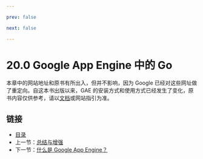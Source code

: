 ```yaml
---

prev: false  

next: false  

---
```


# 20.0 Google App Engine 中的 Go

本章中的网站地址和原书有所出入，但并不影响，因为 Google 已经对这些网址做了重定向。自这本书出版以来，GAE 的安装方式和使用方式已经发生了变化，原书内容仅供参考，请以[文档](https://cloud.google.com/docs)或网站指引为准。

## 链接

- [目录](directory.md)
- 上一节：[总结与增强](19.10.md)
- 下一节：[什么是 Google App Engine？](20.1.md)